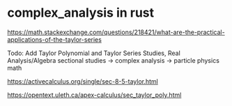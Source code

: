 ﻿# complex_analysis in rust
 
https://math.stackexchange.com/questions/218421/what-are-the-practical-applications-of-the-taylor-series

Todo: Add Taylor Polynomial and Taylor Series Studies, Real Analysis/Algebra sectional studies -> complex analysis -> particle physics math

https://activecalculus.org/single/sec-8-5-taylor.html

https://opentext.uleth.ca/apex-calculus/sec_taylor_poly.html

